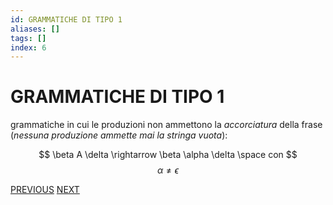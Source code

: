 ```yaml
---
id: GRAMMATICHE DI TIPO 1
aliases: []
tags: []
index: 6
---
```

# GRAMMATICHE DI TIPO 1

grammatiche in cui le produzioni non ammettono la *accorciatura* della frase (*nessuna produzione ammette mai la stringa vuota*):

$$
\beta A \delta \rightarrow \beta \alpha \delta \space con
$$
$$
\alpha \neq \epsilon
$$




[PREVIOUS](GRAMMATICHE_TIPO_0.md) [NEXT](GRAMMATICHE_TIPO_2.md)
